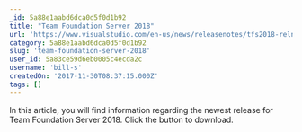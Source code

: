 ```yaml
---
_id: 5a88e1aabd6dca0d5f0d1b92
title: "Team Foundation Server 2018"
url: 'https://www.visualstudio.com/en-us/news/releasenotes/tfs2018-relnotes'
category: 5a88e1aabd6dca0d5f0d1b92
slug: 'team-foundation-server-2018'
user_id: 5a83ce59d6eb0005c4ecda2c
username: 'bill-s'
createdOn: '2017-11-30T08:37:15.000Z'
tags: []
---
```


In this article, you will find information regarding the newest release for Team Foundation Server 2018. Click the button to download.
